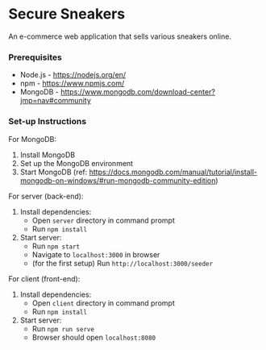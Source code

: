 # Secure Sneakers
An e-commerce web application that sells various sneakers online.

### Prerequisites
* Node.js - https://nodejs.org/en/
* npm - https://www.npmjs.com/
* MongoDB - https://www.mongodb.com/download-center?jmp=nav#community

### Set-up Instructions
For MongoDB:
1. Install MongoDB
2. Set up the MongoDB environment
3. Start MongoDB
(ref: https://docs.mongodb.com/manual/tutorial/install-mongodb-on-windows/#run-mongodb-community-edition)

For server (back-end):
1. Install dependencies:
    * Open `server` directory in command prompt
    * Run `npm install`
2. Start server:
    * Run `npm start`
    * Navigate to `localhost:3000` in browser
    * (for the first setup) Run `http://localhost:3000/seeder`

For client (front-end):
1. Install dependencies:
    * Open `client` directory in command prompt
    * Run `npm install`
2. Start server:
    * Run `npm run serve`
    * Browser should open `localhost:8080`